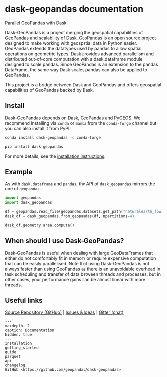 # dask-geopandas documentation

Parallel GeoPandas with Dask

Dask-GeoPandas is a project merging the geospatial capabilities of [GeoPandas](https://geopandas.org)
and scalability of [Dask](https://dask.org). GeoPandas is an open source project designed to make working with geospatial data in Python easier. GeoPandas extends the datatypes used by pandas to allow spatial operations on geometric types.
Dask provides advanced parallelism and distributed out-of-core computation with a dask.dataframe module designed to scale
pandas. Since GeoPandas is an extension to the pandas DataFrame, the same way Dask scales pandas can also be applied to GeoPandas.

This project is a bridge between Dask and GeoPandas and offers geospatial capabilities of GeoPandas backed by Dask.

## Install

Dask-GeoPandas depends on Dask, GeoPandas and PyGEOS. We recommend installing via `conda` or `mamba` from
the `conda-forge` channel but you can also install it from PyPI.

```sh
conda install dask-geopandas -c conda-forge
```

```sh
pip install dask-geopandas
```

For more details, see the [installation instructions](installation).

## Example

As with `dask.dataframe` and `pandas`, the API of `dask_geopandas` mirrors the one of `geopandas`.

```py
import geopandas
import dask_geopandas

df = geopandas.read_file(geopandas.datasets.get_path("naturalearth_lowres"))
dask_df = dask_geopandas.from_geopandas(df, npartitions=4)

dask_df.geometry.area.compute()
```

## When should I use Dask-GeoPandas?

Dask-GeoPandas is useful when dealing with large GeoDataFrames that either do not comfortably fit in memory or require expensive computation that can be easily parallelised. Note that using Dask-GeoPandas is not always faster than using GeoPandas as there is an unavoidable overhead in task scheduling and transfer of data between threads and processes, but in other cases, your performance gains can be almost linear with more threads.

## Useful links

[Source Repository (GitHub)](https://github.com/geopandas/dask-geopandas) | [Issues & Ideas](https://github.com/geopandas/dask-geopandas/issues) | [Gitter (chat)](https://gitter.im/geopandas/dask-geopandas)

```{toctree}
---
maxdepth: 2
caption: Documentation
hidden: true
---
installation
getting_started
guide
parquet
api
changelog
GitHub <https://github.com/geopandas/dask-geopandas>
```
